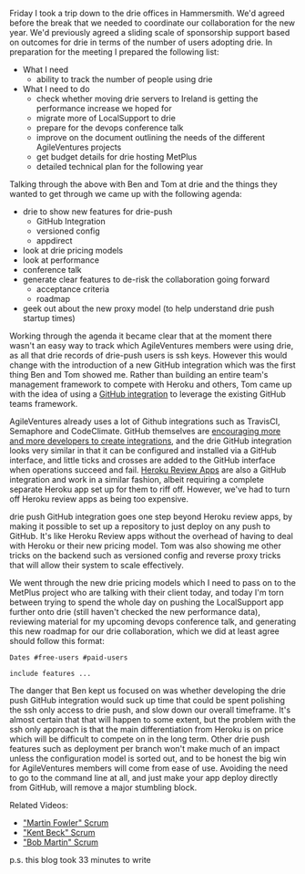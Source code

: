 Friday I took a trip down to the drie offices in Hammersmith.  We'd agreed before the break that we needed to coordinate our collaboration for the new year.  We'd previously agreed a sliding scale of sponsorship support based on outcomes for drie in terms of the number of users adopting drie.  In preparation for the meeting I prepared the following list:

* What I need
  - ability to track the number of people using drie
* What I need to do
  - check whether moving drie servers to Ireland is getting the performance increase we hoped for
  - migrate more of LocalSupport to drie
  - prepare for the devops conference talk
  - improve on the document outlining the needs of the different AgileVentures projects
  - get budget details for drie hosting MetPlus
  - detailed technical plan for the following year
  
Talking through the above with Ben and Tom at drie and the things they wanted to get through we came up with the following agenda:

* drie to show new features for drie-push
  - GitHub Integration
  - versioned config
  - appdirect
* look at drie pricing models
* look at performance
* conference talk
* generate clear features to de-risk the collaboration going forward
  - acceptance criteria
  - roadmap
* geek out about the new proxy model (to help understand drie push startup times)

Working through the agenda it became clear that at the moment there wasn't an easy way to track which AgileVentures members were using drie, as all that drie records of drie-push users is ssh keys.  However this would change with the introduction of a new GitHub integration which was the first thing Ben and Tom showed me.  Rather than building an entire team's management framework to compete with Heroku and others, Tom came up with the idea of using a [GitHub integration](https://github.com/integrations) to leverage the existing GitHub teams framework.  

AgileVentures already uses a lot of Github integrations such as TravisCI, Semaphore and CodeClimate.  GitHub themselves are [encouraging more and more developers to create integrations](https://github.com/blog/2226-build-an-integration-for-github), and the drie GitHub integration looks very similar in that it can be configured and installed via a GitHub interface, and little ticks and crosses are added to the GitHub interface when operations succeed and fail.  [Heroku Review Apps](https://github.com/integrations/heroku-review-apps) are also a GitHub integration and work in a similar fashion, albeit requiring a complete separate Heroku app set up for them to riff off.  However, we've had to turn off Heroku review apps as being too expensive.

drie push GitHub integration goes one step beyond Heroku review apps, by making it possible to set up a repository to just deploy on any push to GitHub.  It's like Heroku Review apps without the overhead of having to deal with Heroku or their new pricing model.  Tom was also showing me other tricks on the backend such as versioned config and reverse proxy tricks that will allow their system to scale effectively.

We went through the new drie pricing models which I need to pass on to the MetPlus project who are talking with their client today, and today I'm torn between trying to spend the whole day on pushing the LocalSupport app further onto drie (still haven't checked the new performance data), reviewing material for my upcoming devops conference talk, and generating this new roadmap for our drie collaboration, which we did at least agree should follow this format:

```
Dates #free-users #paid-users

include features ...
```

The danger that Ben kept us focused on was whether developing the drie push GitHub integration would suck up time that could be spent polishing the ssh only access to drie push, and slow down our overall timeframe.  It's almost certain that that will happen to some extent, but the problem with the ssh only approach is that the main differentiation from Heroku is on price which will be difficult to compete on in the long term.  Other drie push features such as deployment per branch won't make much of an impact unless the configuration model is sorted out, and to be honest the big win for AgileVentures members will come from ease of use.  Avoiding the need to go to the command line at all, and just make your app deploy directly from GitHub, will remove a major stumbling block. 

Related Videos:

* ["Martin Fowler" Scrum](https://www.youtube.com/watch?v=MrUF68V4WMw)
* ["Kent Beck" Scrum](https://www.youtube.com/watch?v=SttRB9A2bQ0)
* ["Bob Martin" Scrum](https://www.youtube.com/watch?v=YPtN3dQd6Z4)

p.s. this blog took 33 minutes to write
